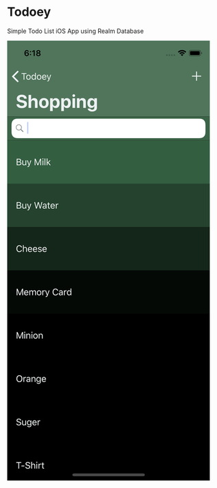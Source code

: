# Todoey
Simple Todo List iOS App using Realm Database

![alt text](https://github.com/SherifKamalSalem/Todoey/blob/master/scs1.png)
    
